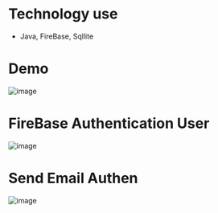 # Technology use
- Java, FireBase, Sqllite
# Demo
![image](https://github.com/4501104141/Mobile_ManagementStudy/assets/72597562/60e9d502-81b4-499c-8507-eb1cf1b65045)
# FireBase Authentication User
![image](https://github.com/4501104141/Mobile_ManagementStudy/assets/72597562/659fc899-7ab7-4b18-b431-940e18c4a24c)
# Send Email Authen
![image](https://github.com/4501104141/Mobile_ManagementStudy/assets/72597562/e14d1ae9-306a-4840-8371-3f52c424f791)
